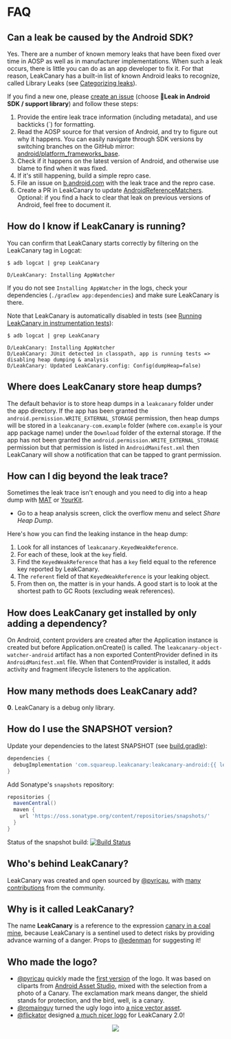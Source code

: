# FAQ

## Can a leak be caused by the Android SDK?

Yes. There are a number of known memory leaks that have been fixed over time in AOSP as well as in manufacturer implementations. When such a leak occurs, there is little you can do as an app developer to fix it. For that reason, LeakCanary has a built-in list of known Android leaks to recognize, called Library Leaks (see [Categorizing leaks](fundamentals-how-leakcanary-works.md#categorizing-leaks)).

If you find a new one, please [create an issue](https://github.com/square/leakcanary/issues/new/choose) (choose **🤖Leak in Android SDK / support library**) and follow these steps:

1. Provide the entire leak trace information (including metadata), and use backticks (`) for formatting.
2. Read the AOSP source for that version of Android, and try to figure out why it happens. You can easily navigate through SDK versions by switching branches on the GitHub mirror: [android/platform_frameworks_base](https://github.com/android/platform_frameworks_base).
3. Check if it happens on the latest version of Android, and otherwise use blame to find when it was fixed.
4. If it's still happening, build a simple repro case.
5. File an issue on [b.android.com](http://b.android.com) with the leak trace and the repro case.
6. Create a PR in LeakCanary to update [AndroidReferenceMatchers](/leakcanary/api/shark-android/shark/-android-reference-matchers/). Optional: if you find a hack to clear that leak on previous versions of Android, feel free to document it.

## How do I know if LeakCanary is running?

You can confirm that LeakCanary starts correctly by filtering on the LeakCanary tag in Logcat:

```
$ adb logcat | grep LeakCanary

D/LeakCanary: Installing AppWatcher
```

If you do not see `Installing AppWatcher` in the logs, check your dependencies (`./gradlew app:dependencies`) and make sure LeakCanary is there.

Note that LeakCanary is automatically disabled in tests (see [Running LeakCanary in instrumentation tests](recipes.md/#running-leakcanary-in-instrumentation-tests)):

```
$ adb logcat | grep LeakCanary

D/LeakCanary: Installing AppWatcher
D/LeakCanary: JUnit detected in classpath, app is running tests => disabling heap dumping & analysis
D/LeakCanary: Updated LeakCanary.config: Config(dumpHeap=false)
```

## Where does LeakCanary store heap dumps?

The default behavior is to store heap dumps in a `leakcanary` folder under the app directory. If the app has been granted the `android.permission.WRITE_EXTERNAL_STORAGE` permission, then heap dumps will be stored
in a `leakcanary-com.example` folder (where `com.example` is your app package name) under the `Download` folder of the external storage. If the app has not been granted the `android.permission.WRITE_EXTERNAL_STORAGE` permission but that permission is listed in `AndroidManifest.xml` then LeakCanary will show a notification that can be tapped to grant permission.

## How can I dig beyond the leak trace?

Sometimes the leak trace isn't enough and you need to dig into a heap dump with [MAT](http://eclipse.org/mat/) or [YourKit](https://www.yourkit.com/).

* Go to a heap analysis screen, click the overflow menu and select *Share Heap Dump*.

Here's how you can find the leaking instance in the heap dump:

1. Look for all instances of `leakcanary.KeyedWeakReference`.
2. For each of these, look at the `key` field.
3. Find the `KeyedWeakReference` that has a `key` field equal to the reference key reported by LeakCanary.
4. The `referent` field of that `KeyedWeakReference` is your leaking object.
5. From then on, the matter is in your hands. A good start is to look at the shortest path to GC Roots (excluding weak references).

## How does LeakCanary get installed by only adding a dependency?

On Android, content providers are created after the Application instance is created but before Application.onCreate() is called. The `leakcanary-object-watcher-android` artifact has a non exported ContentProvider defined in its `AndroidManifest.xml` file. When that ContentProvider is installed, it adds activity and fragment lifecycle listeners to the application.

## How many methods does LeakCanary add?

**0**. LeakCanary is a debug only library.

## How do I use the SNAPSHOT version?

Update your dependencies to the latest SNAPSHOT (see [build.gradle](https://github.com/square/leakcanary/blob/master/build.gradle)):

```gradle
dependencies {
  debugImplementation 'com.squareup.leakcanary:leakcanary-android:{{ leak_canary.next_release }}-SNAPSHOT'
}
```

Add Sonatype's `snapshots` repository:

```gradle
repositories {
  mavenCentral()
  maven {
    url 'https://oss.sonatype.org/content/repositories/snapshots/'
  }
}
```

Status of the snapshot build: [![Build Status](https://travis-ci.org/square/leakcanary.svg?branch=master)](https://travis-ci.org/square/leakcanary)

## Who's behind LeakCanary?

LeakCanary was created and open sourced by [@pyricau](https://github.com/pyricau), with [many contributions](https://github.com/square/leakcanary/graphs/contributors) from the community.

## Why is it called LeakCanary?

The name **LeakCanary** is a reference to the expression [canary in a coal mine](http://en.wiktionary.org/wiki/canary_in_a_coal_mine), because LeakCanary is a sentinel used to detect risks by providing advance warning of a danger. Props to [@edenman](https://github.com/edenman) for suggesting it!

## Who made the logo?

* [@pyricau](https://github.com/pyricau) quickly made the [first version](https://github.com/square/leakcanary/blob/f0cc04dfbf3cca92a669f0d250034d410eb05816/assets/icon_512.png) of the logo. It was based on cliparts from [Android Asset Studio](http://romannurik.github.io/AndroidAssetStudio/icons-generic.html), mixed with the selection from a photo of a Canary. The exclamation mark means danger, the shield stands for protection, and the bird, well, is a canary.
* [@romainguy](https://github.com/romainguy) turned the ugly logo into [a nice vector asset](https://github.com/square/leakcanary/pull/36).
* [@flickator](https://github.com/flickator) designed [a much nicer logo](https://github.com/square/leakcanary/pull/1269) for LeakCanary 2.0!

<p align="center">
<img src="../images/logo-2.0.png" />
</p>

